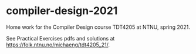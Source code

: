 # compiler-design-2021

Home work for the Compiler Design course TDT4205 at NTNU, spring 2021.

See Practical Exercises pdfs and solutions at https://folk.ntnu.no/michaeng/tdt4205_21/.
